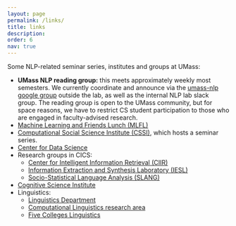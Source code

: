 ```yaml
---
layout: page
permalink: /links/
title: links
description:
order: 6
nav: true
---
```


<p>Some NLP-related seminar series, institutes and groups at UMass:</p>

<ul>
  <li><b>UMass NLP reading group:</b> this meets approximately weekly most semesters.
  We currently coordinate and announce via the <a
  href="https://groups.google.com/forum/#!forum/umass-nlp">umass-nlp google
  group</a> outside the lab, as well as the internal NLP lab slack group.
  The reading group is open to the UMass community, but for space reasons, we have to restrict CS student
  participation
  to those who are engaged in faculty-advised research.
  </li>
  <li><a href="https://ds.cs.umass.edu/mlfl">Machine Learning and Friends Lunch (MLFL)</a></li>
  <li><a href="http://www.cssi.umass.edu/">Computational Social Science Institute (CSSI)</a>, which hosts a seminar series.</li>
  <li><a href="https://ds.cs.umass.edu/">Center for Data Science</a></li>
  <li>Research groups in CICS:
    <ul>
      <li><a href="http://ciir.cs.umass.edu/">Center for Intelligent Information Retrieval (CIIR)</a></li>
      <li><a href="http://www.iesl.cs.umass.edu/">Information Extraction and Synthesis Laboratory (IESL)</a></li>
      <li><a href="http://slanglab.cs.umass.edu/">Socio-Statistical Language Analysis (SLANG)</a></li>
    </ul>
  </li>
  <li><a href="https://blogs.umass.edu/cogsci/institute/">Cognitive Science Institute</a></li>
  <li>Linguistics:
    <ul>
      <li><a href="https://www.umass.edu/linguistics/">Linguistics Department</a></li>
      <li><a href="https://blogs.umass.edu/linguist/computational-linguistics/">Computational Linguistics research area</a></li>
      <li><a href="https://www.facebook.com/groups/ling5/">Five Colleges Linguistics</a></li>
    </ul>
  </li>
</ul>
